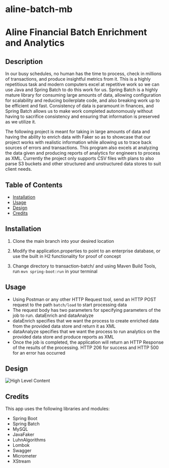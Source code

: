 # aline-batch-mb



# Aline Financial Batch Enrichment and Analytics

## Description

 In our busy schedules, no human has the time to process, check in millions of transactions, and produce insightful metrics from it. This is a highly repetitious task and modern computers excel at repetitive work so we can use Java and Spring Batch to do this work for us. Spring Batch is a highly mature library for consuming large amounts of data, allowing configuration for scalability and reducing boilerplate code, and also breaking work up to be efficient and fast. Consistency of data is paramount in finances, and Spring Batch allows us to make work completed autonomously without having to sacrifice consistency and ensuring that information is preserved as we utilize it.
 
 The following project is meant for taking in large amounts of data and having the ability to enrich data with Faker so as to showcase that our project works with realistic information while allowing us to trace back sources of errors and transactions. This program also excels at analyzing the data given and producing reports of analytics for engineers to process as XML. Currently the project only supports CSV files with plans to also parse S3 buckets and other structured and unstructured data stores to suit client needs.


## Table of Contents
  * [Installation](#installation)
  * [Usage](#usage)
  * [Design](#design)
  * [Credits](#credits)

## Installation
1. Clone the main branch into your desired location

2. Modify the application.properties to point to an enterprise database, or use the built in H2 functionality for proof of concept

3. Change directory to transaction-batch/ and using Maven Build Tools, run `mvn spring-boot:run` in your terminal


## Usage
- Using Postman or any other HTTP Request tool, send an HTTP POST request to the path `batch/load` to start processing data
- The request body has two parameters for specifying parameters of the job to run. dataEnrich and dataAnalyze
- dataEnrich specifies that we want the process to create enriched data from the provided data store and return it as XML
- dataAnalyze specifies that we want the process to run analytics on the provided data store and produce reports as XML
- Once the job is completed, the application will return an HTTP Response of the results of the processing. HTTP 206 for success and HTTP 500 for an error has occurred
 

## Design
![High Level Content](https://user-images.githubusercontent.com/99719821/164756992-4b5adac8-3cd1-42de-92d2-aef07c4fc66f.png)



## Credits

This app uses the following libraries and modules: 

* Spring Boot
* Spring Batch
* MySQL
* JavaFaker
* LuhnAlgorithms
* Lombok
* Swagger
* Micrometer
* XStream

